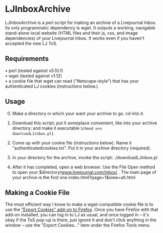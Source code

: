 # LJInboxArchive
LJInboxArchive is a perl script for making an archive of a Livejournal Inbox.  Its only programmatic dependency is wget. It outputs a working, navigable stand-alone local website (HTML files and their js, css, and image dependencies) of your Livejournal Inbox.  It works even if you haven't accepted the new LJ ToS.

## Requirements

• perl (tested against v5.10.1)<br />
• wget (tested against v1.12)<br />
• a cookie file that wget can read ("Netscape-style") that has your authenticated LJ cookies (instructions below.)

## Usage

0) Make a directory in which your want your archive to go.  cd into it.

1) Download this script; put it someplace convenient, like into your archive directory; and make it executable (<code>chmod u+x downloadLJinbox.pl</code>).

2) Come up with your cookie file (instructions below).  Name it "authenticatedcookies.txt".  Put it in your archive directory (required).

3) In your directory for the archive, invoke the script: ./downloadLJinbox.pl  

4) After it has completed, open a web browser.  Use the File Open method to open your $directory/www.livejournal.com/inbox/ .  The main page of your archive is the first one index.html?page=1&view=all.html

## Making a Cookie File

The most efficient way I know to make a wget-compatible cookie file is to use the <a href="https://addons.mozilla.org/en-US/firefox/addon/export-cookies/?src=userprofile">"Export Cookies" add-on to Firefox</a>.  Once you have Firefox with that add-on installed, you can log in to LJ as usual, and once logged in – it's okay if the ToS pop-up is there, just ignore it and don't click anything in the window – use the "Export Cookies..." item under the Firefox Tools menu. 
